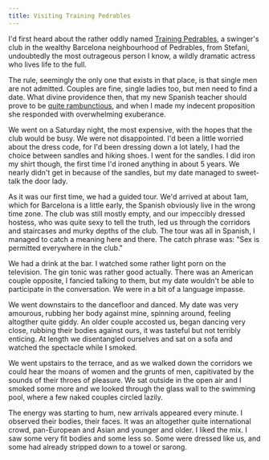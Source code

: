 ```yaml
---
title: Visiting Training Pedrables
---
```


I'd first heard about the rather oddly named [Training Pedrables](http://trainingpedralbes.es/), a swinger's club in the wealthy Barcelona neighbourhood of Pedrables, from Stefani, undoubtedly the most outrageous person I know, a wildly dramatic actress who lives life to the full.

The rule, seemingly the only one that exists in that place, is that single men are not admitted.  Couples are fine, single ladies too, but men need to find a date.  What divine providence then, that my new Spanish teacher should prove to be [quite rambunctious](/visiting-barcelona-university/), and when I made my indecent proposition she responded with overwhelming exuberance.

We went on a Saturday night, the most expensive, with the hopes that the club would be busy.  We were not disappointed.  I'd been a little worried about the dress code, for I'd been dressing down a lot lately, I had the choice between sandles and hiking shoes.  I went for the sandles.  I did iron my shirt though, the first time I'd ironed anything in about 5 years.  We nearly didn't get in because of the sandles, but my date managed to sweet-talk the door lady.

As it was our first time, we had a guided tour.  We'd arrived at about 1am, which for Barcelona is a little early, the Spanish obviously live in the wrong time zone.  The club was still mostly empty, and our impeccibly dressed hostess, who was quite sexy to tell the truth, led us through the corridors and staircases and murky depths of the club.  The tour was all in Spanish, I managed to catch a meaning here and there.  The catch phrase was: "Sex is permitted everywhere in the club." 

We had a drink at the bar.  I watched some rather light porn on the television.  The gin tonic was rather good actually.  There was an American couple opposite, I fancied talking to them, but my date wouldn't be able to participate in the conversation.  We were in a bit of a language impasse.

We went downstairs to the dancefloor and danced.  My date was very amourous, rubbing her body against mine, spinning around, feeling altogther quite giddy.  An older couple accosted us, began dancing very close, rubbing their bodies against ours, it was tasteful but not terribly enticing.  At length we disentangled ourselves and sat on a sofa and watched the spectacle while I smoked.

We went upstairs to the terrace, and as we walked down the corridors we could hear the moans of women and the grunts of men, capitivated by the sounds of their throes of pleasure.  We sat outside in the open air and I smoked some more and we looked through the glass wall to the swimming pool, where a few naked couples circled lazily.

The energy was starting to hum, new arrivals appeared every minute.  I observed their bodies, their faces.  It was an altogether quite international crowd, pan-European and Asian and younger and older.  I liked the mix.  I saw some very fit bodies and some less so.  Some were dressed like us, and some had already stripped down to a towel or sarong.